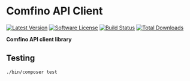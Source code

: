 # Comfino API Client

[![Latest Version](https://img.shields.io/github/release/comfino/api-client.svg)](https://github.com/comfino/api-client/releases)
[![Software License](https://img.shields.io/badge/license-BSD%203--Clause-orange.svg)](LICENSE)
[![Build Status](https://github.com/comfino/api-client/actions/workflows/tests.yml/badge.svg)](https://github.com/comfino/api-client/actions/workflows/tests.yml)
[![Total Downloads](https://img.shields.io/packagist/dt/comfino/api-client.svg)](https://packagist.org/packages/comfino/api-client)

**Comfino API client library**

## Testing

```bash
./bin/composer test
```
